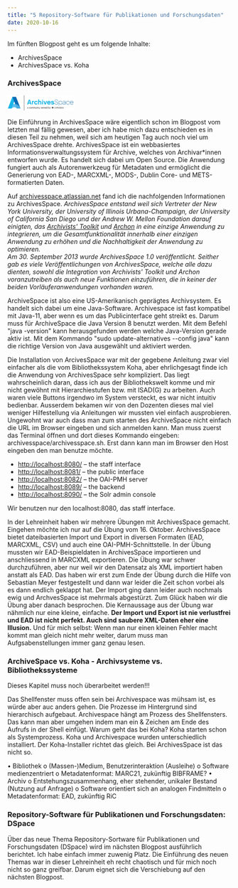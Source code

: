 ```yaml
---
title: "5 Repository-Software für Publikationen und Forschungsdaten"
date: 2020-10-16
---
```



Im fünften Blogpost geht es um folgende Inhalte:
* ArchivesSpace
* ArchivesSpace vs. Koha


### ArchivesSpace
<img alt="ArchivesSpace" src="https://github.com/stemorit/BAIN-Lerntagebuch/blob/master/_posts/img005%20ArchiveSpaceLogo.png?raw=true" width="30%"/>

Die Einführung in ArchivesSpace wäre eigentlich schon im Blogpost vom letzten mal fällig gewesen, aber ich habe mich dazu entschieden es in diesen Teil zu nehmen, weil sich am heutigen Tag auch noch viel um ArchivesSpace drehte. 
ArchivesSpace ist ein webbasiertes Informationsverwaltungssystem für Archive, welches von Archivar\*innen entworfen wurde. Es handelt sich dabei um Open Source. Die Anwendung fungiert auch als Autorenwerkzeug für Metadaten und ermöglicht die Generierung von EAD-, MARCXML-, MODS-, Dublin Core- und METS-formatierten Daten. 

Auf [archivesspace.atlassian.net](https://archivesspace.atlassian.net/wiki/spaces/ADC/overview) fand ich die nachfolgenden Informationen zu ArchivesSpace. *ArchivesSpace entstand weil sich Vertreter der New York University, der University of Illinois Urbana-Champaign, der University of California San Diego und der Andrew W. Mellon Foundation darauf einigten, das [Archivists' Toolkit](http://www.archiviststoolkit.org/)  und [Archon](https://www.archon.org/) in eine einzige Anwendung zu integrieren, um die Gesamtfunktionalität innerhalb einer einzigen Anwendung zu erhöhen und die Nachhaltigkeit der Anwendung zu optimieren.   
Am 30. September 2013 wurde ArchivesSpace 1.0 veröffentlicht.  Seither gab es viele Veröffentlichungen von ArchivesSpace, welche alle dazu dienten, sowohl die Integration von Archivists' Toolkit und Archon voranzutreiben als auch neue Funktionen einzuführen, die in keiner der beiden Vorläuferanwendungen vorhanden waren.*

ArchiveSpace ist also eine US-Amerikanisch geprägtes Archivsystem. Es handelt sich dabei um eine Java-Software. Archivespace ist fast kompatibel mit Java-11, aber wenn es um das Publicinterface geht streikt es. Darum muss für ArchiveSpace die Java Version 8 benutzt werden. Mit dem Befehl "java -version" kann herausgefunden werden welche Java-Version gerade aktiv ist. Mit dem Kommando "sudo update-alternatives --config java" kann die richtige Version von Java ausgewählt und aktiviert werden.

Die Installation von ArcivesSpace war mit der gegebene Anleitung zwar viel einfacher als die vom Bibliothekssystem Koha, aber ehrlichgesagt finde ich die Anwendung von ArchivesSpace sehr kompliziert. Das liegt wahrscheinlich daran, dass ich aus der Bibliothekswelt komme und mir nicht gewöhnt mit Hierarchiestufen bzw. mit ISAD(G) zu arbeiten. Auch waren viele Buttons irgendwo im System versteckt, es war nicht intuitiv bedienbar. Ausserdem bekamen wir von den Dozenten dieses mal viel weniger Hilfestellung via Anleitungen wir mussten viel einfach ausprobieren. Ungewohnt war auch dass man zum starten des ArchiveSpace nicht einfach die URL im Browser eingeben und sich anmelden kann. Man muss zuerst das Terminal öffnen und dort dieses Kommando eingeben: archivesspace/archivesspace.sh. Erst dann kann man im Browser den Host eingeben den man benutze möchte.

* [http://localhost:8080/](http://localhost:8080/) – the staff interface
* [http://localhost:8081/](http://localhost:8081/) – the public interface
* [http://localhost:8082/](http://localhost:8082/) – the OAI-PMH server
* [http://localhost:8089/](http://localhost:8089/) – the backend
* [http://localhost:8090/](http://localhost:8090/) – the Solr admin console

Wir benutzen nur den localhost:8080, das staff interface. 

In der Lehreinheit haben wir mehrere Übungen mit ArchivesSpace gemacht. Eingehen möchte ich nur auf die Übung vom 16. Oktober. ArchivesSpace bietet dateibasierten Import und Export in diversen Formaten (EAD, MARCXML, CSV) und auch eine OAI-PMH-Schnittstelle. In der Übung mussten wir EAD-Beispieldaten in ArchivesSpace importieren und anschliessend in MARCXML exportieren. Die Übung war schwer durchzuführen, aber nur weil wir den Datensatz als XML importiert haben anstatt als EAD. Das haben wir erst zum Ende der Übung durch die Hilfe von Sebastian Meyer festgestellt und dann war leider die Zeit schon vorbei als es dann endlich geklappt hat. Der Import ging dann leider auch nochmals ewig und ArchvesSpace ist mehrmals abgestürzt. Zum Glück haben wir die Übung aber danach besprochen. Die Kernaussage aus der Übung war nähmlich nur eine kleine, einfache. **Der Import und Export ist nie verlustfrei und EAD ist nicht perfekt. Auch sind saubere XML-Daten eher eine Illusion.** Und für mich selbst: Wenn man nur einen kleinen Fehler macht kommt man gleich nicht mehr weiter, darum muss man Aufgsabenstellungen immer ganz genau lesen. 


### ArchiveSpace vs. Koha - Archivsysteme vs. Bibliothekssysteme

Dieses Kapitel muss noch überarbeitet werden!!!

Das Shellfenster muss offen sein bei Archivespace was mühsam ist, es würde aber auc anders gehen. Die Prozesse im Hintergrund sind hierarchisch aufgebaut. Archivespace hängt am Prozess des Shellfensters. Das kann man aber umgehen indem man ein & Zeichen am Ende des Aufrufs in der Shell einfügt. 
Warum geht das bei Koha?
Koha starten schon als Systemprozess. Koha und Archivespace wurden unterschiedlich installiert. Der Koha-Installer richtet das gleich. Bei ArchivesSpace ist das nicht so. 


•	Bibliothek
o	(Massen-)Medium, Benutzerinteraktion (Ausleihe)
o	Software medienzentriert
o	Metadatenformat: MARC21, zukünftig BIBFRAME?
•	Archiv
o	Entstehungszusammenhang, eher stehender, unikaler Bestand (Nutzung auf Anfrage)
o	Software orientiert sich an analogen Findmitteln
o	Metadatenformat: EAD, zukünftig RiC


### Repository-Software für Publikationen und Forschungsdaten: DSpace

Über das neue Thema Repository-Sortware für Publikationen und Forschungsdaten (DSpace) wird im nächsten Blogpost ausführlich berichtet. Ich habe einfach immer zuwenig Platz. Die Einführung des neuen Themas war in dieser Lehreinheit eh recht chaotisch und für mich noch nicht so ganz greifbar. Darum eignet sich die Verschiebung auf den nächsten Blogpost. 

